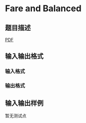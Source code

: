 # Fare and Balanced

## 题目描述

[problemUrl]: https://uva.onlinejudge.org/index.php?option=com_onlinejudge&Itemid=8&category=245&page=show_problem&problem=3524

[PDF](https://uva.onlinejudge.org/external/10/p1083.pdf)

## 输入输出格式

### 输入格式

### 输出格式

## 输入输出样例

暂无测试点

